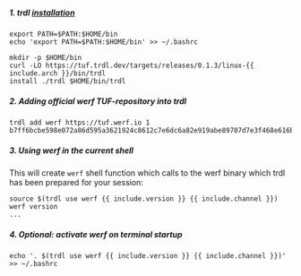 ##### 1. trdl [installation](https://github.com/werf/trdl)

```shell
export PATH=$PATH:$HOME/bin
echo 'export PATH=$PATH:$HOME/bin' >> ~/.bashrc

mkdir -p $HOME/bin
curl -LO https://tuf.trdl.dev/targets/releases/0.1.3/linux-{{ include.arch }}/bin/trdl
install ./trdl $HOME/bin/trdl
```

##### 2. Adding official werf TUF-repository into trdl

```shell
trdl add werf https://tuf.werf.io 1 b7ff6bcbe598e072a86d595a3621924c8612c7e6dc6a82e919abe89707d7e3f468e616b5635630680dd1e98fc362ae5051728406700e6274c5ed1ad92bea52a2
```

##### 3. Using werf in the current shell

This will create `werf` shell function which calls to the werf binary which trdl has been prepared for your session:

```shell
source $(trdl use werf {{ include.version }} {{ include.channel }})
werf version
...
```

##### 4. Optional: activate werf on terminal startup

```shell
echo '. $(trdl use werf {{ include.version }} {{ include.channel }})' >> ~/.bashrc
```

